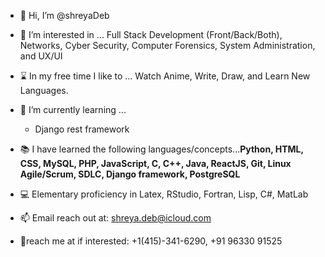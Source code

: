 - 👋 Hi, I’m @shreyaDeb

- 👀 I’m interested in ... Full Stack Development (Front/Back/Both), Networks, Cyber Security, Computer Forensics, System Administration, and UX/UI

- ⌛ In my free time I like to ... Watch Anime, Write, Draw, and Learn New Languages.

- 🌱 I’m currently learning ... 
    - Django rest framework

- 📚 I have learned the following languages/concepts...**Python, HTML, CSS, MySQL, PHP, JavaScript, C, C++, Java, ReactJS, Git, Linux Agile/Scrum, SDLC, Django framework, PostgreSQL**

- 💻 Elementary proficiency in Latex, RStudio, Fortran, Lisp, C#, MatLab

- 📫 Email reach out at: shreya.deb@icloud.com

- 📱reach me at if interested: +1(415)-341-6290, +91 96330 91525


<!---
shreyaDeb/shreyaDeb is a ✨ special ✨ repository because its `README.md` (this file) appears on your GitHub profile.
You can click the Preview link to take a look at your changes.
--->

